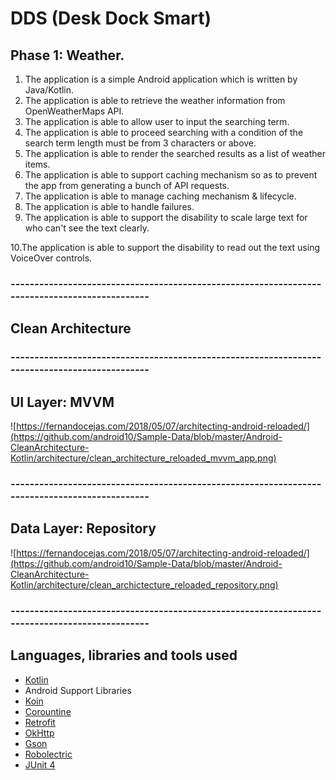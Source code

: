 # DDS (Desk Dock Smart)
## Phase 1: Weather.
1. The application is a simple Android application which is written by Java/Kotlin.
2. The application is able to retrieve the weather information from OpenWeatherMaps
API.
3. The application is able to allow user to input the searching term.
4. The application is able to proceed searching with a condition of the search term length
must be from 3 characters or above.
5. The application is able to render the searched results as a list of weather items.
6. The application is able to support caching mechanism so as to prevent the app from
generating a bunch of API requests.
7. The application is able to manage caching mechanism & lifecycle.
8. The application is able to handle failures.
9. The application is able to support the disability to scale large text for who can't see the
text clearly.

10.The application is able to support the disability to read out the text using VoiceOver
controls.

### ----------------------------------------------------------------------------------------------

## Clean Architecture


### ----------------------------------------------------------------------------------------------

## UI Layer: MVVM
![https://fernandocejas.com/2018/05/07/architecting-android-reloaded/](https://github.com/android10/Sample-Data/blob/master/Android-CleanArchitecture-Kotlin/architecture/clean_architecture_reloaded_mvvm_app.png)

### ----------------------------------------------------------------------------------------------

## Data Layer: Repository
![https://fernandocejas.com/2018/05/07/architecting-android-reloaded/](https://github.com/android10/Sample-Data/blob/master/Android-CleanArchitecture-Kotlin/architecture/clean_archictecture_reloaded_repository.png)

### ----------------------------------------------------------------------------------------------

## Languages, libraries and tools used

   * [Kotlin](https://kotlinlang.org/)
   * Android Support Libraries
   * [Koin](https://insert-koin.io/)
   * [Corountine](https://github.com/google/dagger)
   * [Retrofit](http://square.github.io/retrofit/)
   * [OkHttp](http://square.github.io/okhttp/)
   * [Gson](https://github.com/google/gson)
   * [Robolectric](http://robolectric.org/)
   * [JUnit 4](http://robolectric.org/)
